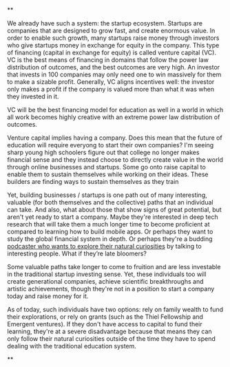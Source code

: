 **  

We already have such a system: the startup ecosystem. Startups are companies that are designed to grow fast, and create enormous value. In order to enable such growth, many startups raise money through investors who give startups money in exchange for equity in the company. This type of financing (capital in exchange for equity) is called venture capital (VC). VC is the best means of financing in domains that follow the power law distribution of outcomes, and the best outcomes are very high. An investor that invests in 100 companies may only need one to win massively for them to make a sizable profit. Generally, VC aligns incentives well: the investor only makes a profit if the company is valued more than what it was when they invested in it. 

  

VC will be the best financing model for education as well in a world in which all work becomes highly creative with an extreme power law distribution of outcomes.

  

Venture capital implies having a company. Does this mean that the future of education will require everyong to start their own companies? I'm seeing sharp young high schoolers figure out that college no longer makes financial sense and they instead choose to directly create value in the world through online businesses and startups. Some go onto raise capital to enable them to sustain themselves while working on their ideas. These builders are finding ways to sustain themselves as they train 

  

Yet, building businesses / startups is one path out of many interesting, valuable (for both themselves and the collective) paths that an individual can take. And also, what about those that show signs of great potential, but aren't yet ready to start a company. Maybe they're interested in deep tech research that will take them a much longer time to become proficient at compared to learning how to build mobile apps. Or perhaps they want to study the global financial system in depth. Or perhaps they're a budding [podcaster who wants to explore their natural curiosities](https://meridian.mercury.com/dwarkesh-patel) by talking to interesting people. What if they’re late bloomers?

  

Some valuable paths take longer to come to fruition and are less investable in the traditional startup investing sense. Yet, these individuals too will create generational companies, achieve scientific breakthroughs and artistic achievements, though they're not in a position to start a company today and raise money for it.

  

As of today, such individuals have two options: rely on family wealth to fund their explorations, or rely on grants (such as the Thiel Fellowship and Emergent ventures). If they don't have access to capital to fund their learning, they're at a severe disadvantage because that means they can only follow their natural curiosities outside of the time they have to spend dealing with the traditional education system.

**